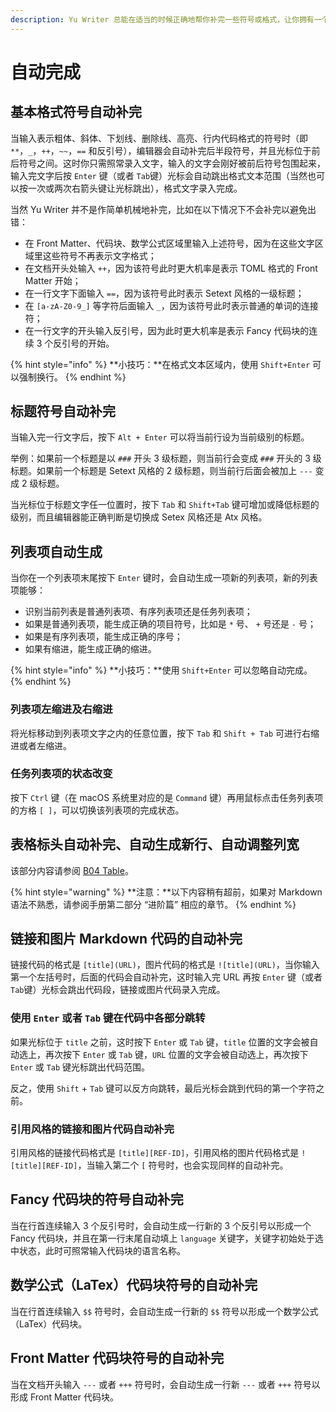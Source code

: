 ```yaml
---
description: Yu Writer 总能在适当的时候正确地帮你补完一些符号或格式，让你拥有一个流畅的写作体验。
---
```


# 自动完成

## 基本格式符号自动补完

当输入表示粗体、斜体、下划线、删除线、高亮、行内代码格式的符号时（即 `**`，`_`，`++`，`~~`，`==` 和反引号），编辑器会自动补完后半段符号，并且光标位于前后符号之间。这时你只需照常录入文字，输入的文字会刚好被前后符号包围起来，输入完文字后按 `Enter` 键（或者 `Tab`键）光标会自动跳出格式文本范围（当然也可以按一次或两次右箭头键让光标跳出），格式文字录入完成。

当然 Yu Writer 并不是作简单机械地补完，比如在以下情况下不会补完以避免出错：

* 在 Front Matter、代码块、数学公式区域里输入上述符号，因为在这些文字区域里这些符号不再表示文字格式；
* 在文档开头处输入 `++`，因为该符号此时更大机率是表示 TOML 格式的 Front Matter 开始；
* 在一行文字下面输入 `==`，因为该符号此时表示 Setext 风格的一级标题；
* 在 `[a-zA-Z0-9_]` 等字符后面输入 `_`，因为该符号此时表示普通的单词的连接符；
* 在一行文字的开头输入反引号，因为此时更大机率是表示 Fancy 代码块的连续 3 个反引号的开始。

{% hint style="info" %}
**小技巧：**在格式文本区域内，使用 `Shift+Enter` 可以强制换行。
{% endhint %}

## 标题符号自动补完

当输入完一行文字后，按下 `Alt + Enter` 可以将当前行设为当前级别的标题。

举例：如果前一个标题是以 `###` 开头 3 级标题，则当前行会变成 `###` 开头的 3 级标题。如果前一个标题是 Setext 风格的 2 级标题，则当前行后面会被加上 `---` 变成 2 级标题。

当光标位于标题文字任一位置时，按下 `Tab` 和 `Shift+Tab` 键可增加或降低标题的级别，而且编辑器能正确判断是切换成 Setex 风格还是 Atx 风格。

## 列表项自动生成

当你在一个列表项末尾按下 `Enter` 键时，会自动生成一项新的列表项，新的列表项能够：

* 识别当前列表是普通列表项、有序列表项还是任务列表项；
* 如果是普通列表项，能生成正确的项目符号，比如是 `*` 号、 `+` 号还是 `-` 号；
* 如果是有序列表项，能生成正确的序号；
* 如果有缩进，能生成正确的缩进。

{% hint style="info" %}
**小技巧：**使用 `Shift+Enter` 可以忽略自动完成。
{% endhint %}

### 列表项左缩进及右缩进

将光标移动到列表项文字之内的任意位置，按下 `Tab` 和 `Shift + Tab` 可进行右缩进或者左缩进。

### 任务列表项的状态改变

按下 `Ctrl` 键（在 macOS 系统里对应的是 `Command` 键）再用鼠标点击任务列表项的方格 `[ ]`，可以切换该列表项的完成状态。

## 表格标头自动补完、自动生成新行、自动调整列宽

该部分内容请参阅 [B04 Table](b04-table)。

{% hint style="warning" %}
**注意：**以下内容稍有超前，如果对 Markdown 语法不熟悉，请参阅手册第二部分 “进阶篇” 相应的章节。
{% endhint %}

## 链接和图片 Markdown 代码的自动补完

链接代码的格式是 `[title](URL)`，图片代码的格式是 `![title](URL)`，当你输入第一个左括号时，后面的代码会自动补完，这时输入完 URL 再按 `Enter` 键（或者 `Tab`键）光标会跳出代码段，链接或图片代码录入完成。

### 使用 `Enter` 或者 `Tab` 键在代码中各部分跳转

如果光标位于 `title` 之前，这时按下 `Enter` 或 `Tab` 键，`title` 位置的文字会被自动选上，再次按下 `Enter` 或 `Tab` 键，`URL` 位置的文字会被自动选上，再次按下 `Enter` 或 `Tab` 键光标跳出代码范围。

反之，使用 `Shift` + `Tab` 键可以反方向跳转，最后光标会跳到代码的第一个字符之前。

### 引用风格的链接和图片代码自动补完

引用风格的链接代码格式是 `[title][REF-ID]`，引用风格的图片代码格式是 `![title][REF-ID]`，当输入第二个 `[` 符号时，也会实现同样的自动补完。

## Fancy 代码块的符号自动补完

当在行首连续输入 3 个反引号时，会自动生成一行新的 3 个反引号以形成一个 Fancy 代码块，并且在第一行末尾自动填上 `language` 关键字，关键字初始处于选中状态，此时可照常输入代码块的语言名称。

## 数学公式（LaTex）代码块符号的自动补完

当在行首连续输入 `$$` 符号时，会自动生成一行新的 `$$` 符号以形成一个数学公式（LaTex）代码块。

## Front Matter 代码块符号的自动补完

当在文档开头输入 `---` 或者 `+++` 符号时，会自动生成一行新 `---` 或者 `+++` 符号以形成 Front Matter 代码块。

